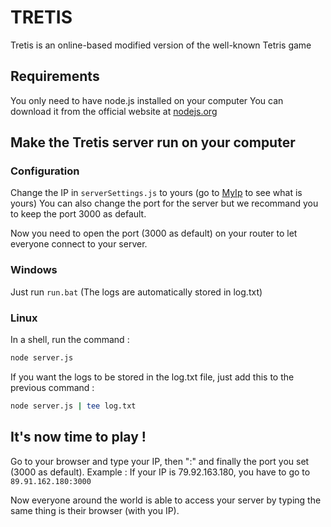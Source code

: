 # TRETIS

Tretis is an online-based modified version of the well-known Tetris game

## Requirements

You only need to have node.js installed on your computer
You can download it from the official website at [nodejs.org](https://nodejs.org/)

## Make the Tretis server run on your computer

### Configuration

Change the IP in `serverSettings.js` to yours (go to [MyIp](https://www.myip.com/) to see what is yours)
You can also change the port for the server but we recommand you to keep the port 3000 as default.

Now you need to open the port (3000 as default) on your router to let everyone connect to your server.

### Windows

Just run `run.bat`
(The logs are automatically stored in log.txt)

### Linux

In a shell, run the command :

```bash
node server.js
```

If you want the logs to be stored in the log.txt file, just add this to the previous command :

```bash
node server.js | tee log.txt
```

## It's now time to play !

Go to your browser and type your IP, then ":" and finally the port you set (3000 as default).
Example : If your IP is 79.92.163.180, you have to go to `89.91.162.180:3000`

Now everyone around the world is able to access your server by typing the same thing is their browser (with you IP).
